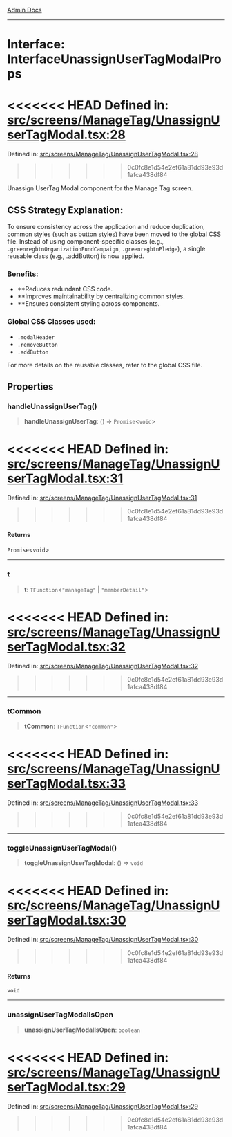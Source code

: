 [Admin Docs](/)

***

# Interface: InterfaceUnassignUserTagModalProps

<<<<<<< HEAD
Defined in: [src/screens/ManageTag/UnassignUserTagModal.tsx:28](https://github.com/abhassen44/talawa-admin/blob/285f7384c3d26b5028a286d84f89b85120d130a2/src/screens/ManageTag/UnassignUserTagModal.tsx#L28)
=======
Defined in: [src/screens/ManageTag/UnassignUserTagModal.tsx:28](https://github.com/PalisadoesFoundation/talawa-admin/blob/main/src/screens/ManageTag/UnassignUserTagModal.tsx#L28)
>>>>>>> 0c0fc8e1d54e2ef61a81dd93e93d1afca438df84

Unassign UserTag Modal component for the Manage Tag screen.

## CSS Strategy Explanation:

To ensure consistency across the application and reduce duplication, common styles
(such as button styles) have been moved to the global CSS file. Instead of using
component-specific classes (e.g., `.greenregbtnOrganizationFundCampaign`, `.greenregbtnPledge`), a single reusable
class (e.g., .addButton) is now applied.

### Benefits:
- **Reduces redundant CSS code.
- **Improves maintainability by centralizing common styles.
- **Ensures consistent styling across components.

### Global CSS Classes used:
- `.modalHeader`
- `.removeButton`
- `.addButton`

For more details on the reusable classes, refer to the global CSS file.

## Properties

### handleUnassignUserTag()

> **handleUnassignUserTag**: () => `Promise`\<`void`\>

<<<<<<< HEAD
Defined in: [src/screens/ManageTag/UnassignUserTagModal.tsx:31](https://github.com/abhassen44/talawa-admin/blob/285f7384c3d26b5028a286d84f89b85120d130a2/src/screens/ManageTag/UnassignUserTagModal.tsx#L31)
=======
Defined in: [src/screens/ManageTag/UnassignUserTagModal.tsx:31](https://github.com/PalisadoesFoundation/talawa-admin/blob/main/src/screens/ManageTag/UnassignUserTagModal.tsx#L31)
>>>>>>> 0c0fc8e1d54e2ef61a81dd93e93d1afca438df84

#### Returns

`Promise`\<`void`\>

***

### t

> **t**: `TFunction`\<`"manageTag"` \| `"memberDetail"`\>

<<<<<<< HEAD
Defined in: [src/screens/ManageTag/UnassignUserTagModal.tsx:32](https://github.com/abhassen44/talawa-admin/blob/285f7384c3d26b5028a286d84f89b85120d130a2/src/screens/ManageTag/UnassignUserTagModal.tsx#L32)
=======
Defined in: [src/screens/ManageTag/UnassignUserTagModal.tsx:32](https://github.com/PalisadoesFoundation/talawa-admin/blob/main/src/screens/ManageTag/UnassignUserTagModal.tsx#L32)
>>>>>>> 0c0fc8e1d54e2ef61a81dd93e93d1afca438df84

***

### tCommon

> **tCommon**: `TFunction`\<`"common"`\>

<<<<<<< HEAD
Defined in: [src/screens/ManageTag/UnassignUserTagModal.tsx:33](https://github.com/abhassen44/talawa-admin/blob/285f7384c3d26b5028a286d84f89b85120d130a2/src/screens/ManageTag/UnassignUserTagModal.tsx#L33)
=======
Defined in: [src/screens/ManageTag/UnassignUserTagModal.tsx:33](https://github.com/PalisadoesFoundation/talawa-admin/blob/main/src/screens/ManageTag/UnassignUserTagModal.tsx#L33)
>>>>>>> 0c0fc8e1d54e2ef61a81dd93e93d1afca438df84

***

### toggleUnassignUserTagModal()

> **toggleUnassignUserTagModal**: () => `void`

<<<<<<< HEAD
Defined in: [src/screens/ManageTag/UnassignUserTagModal.tsx:30](https://github.com/abhassen44/talawa-admin/blob/285f7384c3d26b5028a286d84f89b85120d130a2/src/screens/ManageTag/UnassignUserTagModal.tsx#L30)
=======
Defined in: [src/screens/ManageTag/UnassignUserTagModal.tsx:30](https://github.com/PalisadoesFoundation/talawa-admin/blob/main/src/screens/ManageTag/UnassignUserTagModal.tsx#L30)
>>>>>>> 0c0fc8e1d54e2ef61a81dd93e93d1afca438df84

#### Returns

`void`

***

### unassignUserTagModalIsOpen

> **unassignUserTagModalIsOpen**: `boolean`

<<<<<<< HEAD
Defined in: [src/screens/ManageTag/UnassignUserTagModal.tsx:29](https://github.com/abhassen44/talawa-admin/blob/285f7384c3d26b5028a286d84f89b85120d130a2/src/screens/ManageTag/UnassignUserTagModal.tsx#L29)
=======
Defined in: [src/screens/ManageTag/UnassignUserTagModal.tsx:29](https://github.com/PalisadoesFoundation/talawa-admin/blob/main/src/screens/ManageTag/UnassignUserTagModal.tsx#L29)
>>>>>>> 0c0fc8e1d54e2ef61a81dd93e93d1afca438df84
